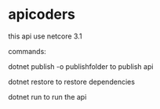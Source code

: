 # apicoders
this api use netcore 3.1 

commands:

dotnet publish  -o publishfolder 
to publish api

dotnet restore
to restore dependencies

dotnet run
to run the api
